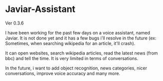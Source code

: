# Javiar-Assistant

Ver 0.3.6

I have been working for the past few days on a voice assistant, named Javiar. 
It is not done yet and it has a few bugs i'll resolve in the future (ex: Sometimes, when searching wikipedia for an article, it'll crash).

It can open websites, search wikipedia articles, read the latest news (from bbc) and tell the time. It is very limited in terms of conversations.

In the future, i want to add object recognition, news categories, nicer conversations, improve voice accuracy and many more.
